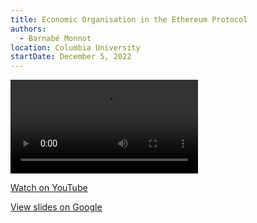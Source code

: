 ```yaml
---
title: Economic Organisation in the Ethereum Protocol
authors:
  - Barnabé Monnot
location: Columbia University
startDate: December 5, 2022
---
```


<video src="https://youtu.be/T5BWw_IvPZo"></video>

[Watch on YouTube](https://youtu.be/T5BWw_IvPZo)

[View slides on Google](https://docs.google.com/presentation/d/10T-53fkQmotcMQC_Vb6Fk_3Iddy-95hnYkzGYMok8dM/edit?usp=drive_link)
